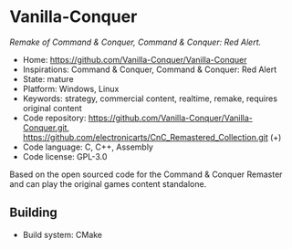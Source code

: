 # Vanilla-Conquer

_Remake of Command & Conquer, Command & Conquer: Red Alert._

- Home: https://github.com/Vanilla-Conquer/Vanilla-Conquer
- Inspirations: Command & Conquer, Command & Conquer: Red Alert
- State: mature
- Platform: Windows, Linux
- Keywords: strategy, commercial content, realtime, remake, requires original content
- Code repository: https://github.com/Vanilla-Conquer/Vanilla-Conquer.git, https://github.com/electronicarts/CnC_Remastered_Collection.git (+)
- Code language: C, C++, Assembly
- Code license: GPL-3.0

Based on the open sourced code for the Command & Conquer Remaster and can play the original games content standalone.

## Building

- Build system: CMake
